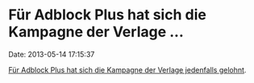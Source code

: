 Für Adblock Plus hat sich die Kampagne der Verlage \...
=======================================================

Date: 2013-05-14 17:15:37

[Für Adblock Plus hat sich die Kampagne der Verlage jedenfalls
gelohnt](https://twitter.com/AdblockPlus/status/334256274273345536).
